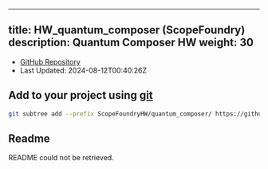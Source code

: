 
---
title: HW_quantum_composer (ScopeFoundry)
description: Quantum Composer HW
weight: 30
---
- [GitHub Repository](https://github.com/ScopeFoundry/HW_quantum_composer)
- Last Updated: 2024-08-12T00:40:26Z

## Add to your project using [git](/docs/100_development/20_git/)
```bash
git subtree add --prefix ScopeFoundryHW/quantum_composer/ https://github.com/ScopeFoundry/HW_quantum_composer master && git checkout
```

## Readme
README could not be retrieved.
